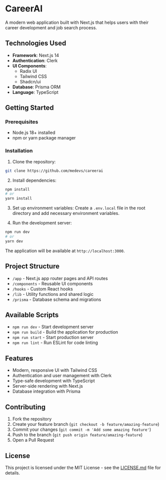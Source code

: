 # CareerAI

A modern web application built with Next.js that helps users with their career development and job search process.

## Technologies Used

- **Framework**: Next.js 14
- **Authentication**: Clerk
- **UI Components**: 
  - Radix UI
  - Tailwind CSS
  - Shadcn/ui
- **Database**: Prisma ORM
- **Language**: TypeScript

## Getting Started

### Prerequisites

- Node.js 18+ installed
- npm or yarn package manager

### Installation

1. Clone the repository:
```bash
git clone https://github.com/medevs/careerai
```

2. Install dependencies:
```bash
npm install
# or
yarn install
```

3. Set up environment variables:
Create a `.env.local` file in the root directory and add necessary environment variables.

4. Run the development server:
```bash
npm run dev
# or
yarn dev
```

The application will be available at `http://localhost:3000`.

## Project Structure

- `/app` - Next.js app router pages and API routes
- `/components` - Reusable UI components
- `/hooks` - Custom React hooks
- `/lib` - Utility functions and shared logic
- `/prisma` - Database schema and migrations

## Available Scripts

- `npm run dev` - Start development server
- `npm run build` - Build the application for production
- `npm run start` - Start production server
- `npm run lint` - Run ESLint for code linting

## Features

- Modern, responsive UI with Tailwind CSS
- Authentication and user management with Clerk
- Type-safe development with TypeScript
- Server-side rendering with Next.js
- Database integration with Prisma

## Contributing

1. Fork the repository
2. Create your feature branch (`git checkout -b feature/amazing-feature`)
3. Commit your changes (`git commit -m 'Add some amazing feature'`)
4. Push to the branch (`git push origin feature/amazing-feature`)
5. Open a Pull Request

## License

This project is licensed under the MIT License - see the [LICENSE.md](LICENSE.md) file for details.
